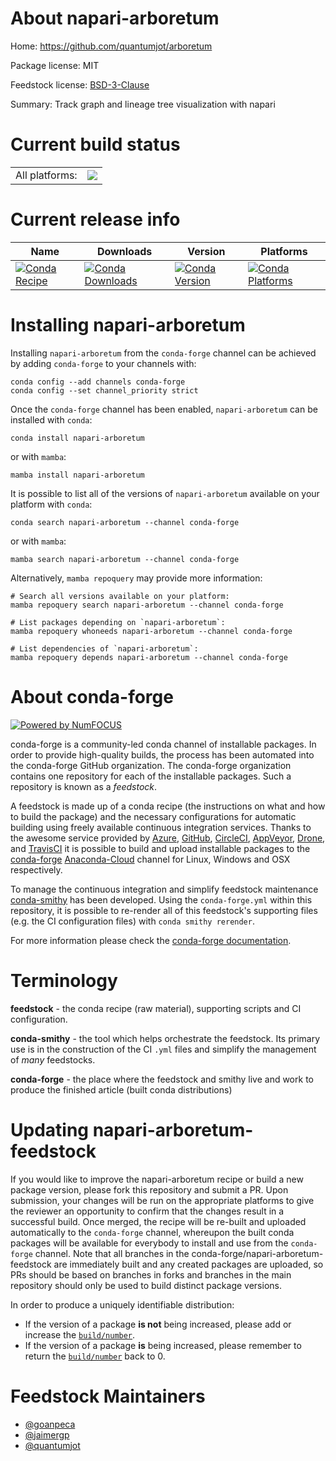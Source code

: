 About napari-arboretum
======================

Home: https://github.com/quantumjot/arboretum

Package license: MIT

Feedstock license: [BSD-3-Clause](https://github.com/conda-forge/napari-arboretum-feedstock/blob/main/LICENSE.txt)

Summary: Track graph and lineage tree visualization with napari

Current build status
====================


<table><tr><td>All platforms:</td>
    <td>
      <a href="https://dev.azure.com/conda-forge/feedstock-builds/_build/latest?definitionId=15332&branchName=main">
        <img src="https://dev.azure.com/conda-forge/feedstock-builds/_apis/build/status/napari-arboretum-feedstock?branchName=main">
      </a>
    </td>
  </tr>
</table>

Current release info
====================

| Name | Downloads | Version | Platforms |
| --- | --- | --- | --- |
| [![Conda Recipe](https://img.shields.io/badge/recipe-napari--arboretum-green.svg)](https://anaconda.org/conda-forge/napari-arboretum) | [![Conda Downloads](https://img.shields.io/conda/dn/conda-forge/napari-arboretum.svg)](https://anaconda.org/conda-forge/napari-arboretum) | [![Conda Version](https://img.shields.io/conda/vn/conda-forge/napari-arboretum.svg)](https://anaconda.org/conda-forge/napari-arboretum) | [![Conda Platforms](https://img.shields.io/conda/pn/conda-forge/napari-arboretum.svg)](https://anaconda.org/conda-forge/napari-arboretum) |

Installing napari-arboretum
===========================

Installing `napari-arboretum` from the `conda-forge` channel can be achieved by adding `conda-forge` to your channels with:

```
conda config --add channels conda-forge
conda config --set channel_priority strict
```

Once the `conda-forge` channel has been enabled, `napari-arboretum` can be installed with `conda`:

```
conda install napari-arboretum
```

or with `mamba`:

```
mamba install napari-arboretum
```

It is possible to list all of the versions of `napari-arboretum` available on your platform with `conda`:

```
conda search napari-arboretum --channel conda-forge
```

or with `mamba`:

```
mamba search napari-arboretum --channel conda-forge
```

Alternatively, `mamba repoquery` may provide more information:

```
# Search all versions available on your platform:
mamba repoquery search napari-arboretum --channel conda-forge

# List packages depending on `napari-arboretum`:
mamba repoquery whoneeds napari-arboretum --channel conda-forge

# List dependencies of `napari-arboretum`:
mamba repoquery depends napari-arboretum --channel conda-forge
```


About conda-forge
=================

[![Powered by
NumFOCUS](https://img.shields.io/badge/powered%20by-NumFOCUS-orange.svg?style=flat&colorA=E1523D&colorB=007D8A)](https://numfocus.org)

conda-forge is a community-led conda channel of installable packages.
In order to provide high-quality builds, the process has been automated into the
conda-forge GitHub organization. The conda-forge organization contains one repository
for each of the installable packages. Such a repository is known as a *feedstock*.

A feedstock is made up of a conda recipe (the instructions on what and how to build
the package) and the necessary configurations for automatic building using freely
available continuous integration services. Thanks to the awesome service provided by
[Azure](https://azure.microsoft.com/en-us/services/devops/), [GitHub](https://github.com/),
[CircleCI](https://circleci.com/), [AppVeyor](https://www.appveyor.com/),
[Drone](https://cloud.drone.io/welcome), and [TravisCI](https://travis-ci.com/)
it is possible to build and upload installable packages to the
[conda-forge](https://anaconda.org/conda-forge) [Anaconda-Cloud](https://anaconda.org/)
channel for Linux, Windows and OSX respectively.

To manage the continuous integration and simplify feedstock maintenance
[conda-smithy](https://github.com/conda-forge/conda-smithy) has been developed.
Using the ``conda-forge.yml`` within this repository, it is possible to re-render all of
this feedstock's supporting files (e.g. the CI configuration files) with ``conda smithy rerender``.

For more information please check the [conda-forge documentation](https://conda-forge.org/docs/).

Terminology
===========

**feedstock** - the conda recipe (raw material), supporting scripts and CI configuration.

**conda-smithy** - the tool which helps orchestrate the feedstock.
                   Its primary use is in the construction of the CI ``.yml`` files
                   and simplify the management of *many* feedstocks.

**conda-forge** - the place where the feedstock and smithy live and work to
                  produce the finished article (built conda distributions)


Updating napari-arboretum-feedstock
===================================

If you would like to improve the napari-arboretum recipe or build a new
package version, please fork this repository and submit a PR. Upon submission,
your changes will be run on the appropriate platforms to give the reviewer an
opportunity to confirm that the changes result in a successful build. Once
merged, the recipe will be re-built and uploaded automatically to the
`conda-forge` channel, whereupon the built conda packages will be available for
everybody to install and use from the `conda-forge` channel.
Note that all branches in the conda-forge/napari-arboretum-feedstock are
immediately built and any created packages are uploaded, so PRs should be based
on branches in forks and branches in the main repository should only be used to
build distinct package versions.

In order to produce a uniquely identifiable distribution:
 * If the version of a package **is not** being increased, please add or increase
   the [``build/number``](https://docs.conda.io/projects/conda-build/en/latest/resources/define-metadata.html#build-number-and-string).
 * If the version of a package **is** being increased, please remember to return
   the [``build/number``](https://docs.conda.io/projects/conda-build/en/latest/resources/define-metadata.html#build-number-and-string)
   back to 0.

Feedstock Maintainers
=====================

* [@goanpeca](https://github.com/goanpeca/)
* [@jaimergp](https://github.com/jaimergp/)
* [@quantumjot](https://github.com/quantumjot/)

